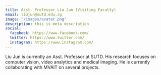 ```yaml
---
title: Asst. Professor Liu Jun (Visiting Faculty)
email: liujun@sutd.edu.sg
image: "/images/avatar.png"
description: this is meta description
social:
  facebook: https://www.facebook.com/
  twitter: https://www.twitter.com/
  instagram: https://www.instagram.com/
---
```




Liu Jun is currently an Asst. Professor at SUTD. His research focuses on computer vision, video analytics and medical imaging. He is currently collaborating with MVAIT on several projects.

